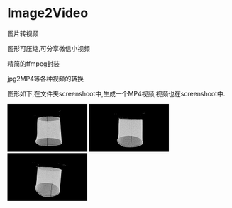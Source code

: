 # Image2Video
图片转视频

图形可压缩,可分享微信小视频

精简的ffmpeg封装

jpg2MP4等各种视频的转换

图形如下,在文件夹screenshoot中,生成一个MP4视频,视频也在screenshoot中.

![Alt text](show/0.jpg)
![Alt text](show/1.jpg)
![Alt text](show/2.jpg)


